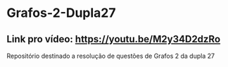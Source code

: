 # Grafos-2-Dupla27
## Link pro vídeo: https://youtu.be/M2y34D2dzRo
Repositório destinado a resolução de questões de Grafos 2 da dupla 27
